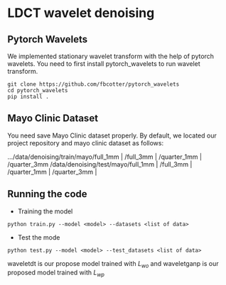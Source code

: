 # LDCT wavelet denoising

## Pytorch Wavelets

We implemented stationary wavelet transform with the help of pytorch wavelets.
You need to first install pytorch_wavelets to run wavelet transform.

```
git clone https://github.com/fbcotter/pytorch_wavelets
cd pytorch_wavelets
pip install .
```


## Mayo Clinic Dataset
You need save Mayo Clinic dataset properly.
By default, we located our project repository and mayo clinic dataset as follows:

.../data/denoising/train/mayo/full_1mm
|                         /full_3mm
|                         /quarter_1mm
|                         /quarter_3mm
   /data/denoising/test/mayo/full_1mm
   |                         /full_3mm
|                         /quarter_1mm
|                         /quarter_3mm
|
## Running the code

* Training the model
```
python train.py --model <model> --datasets <list of data>
```
* Test the mode
```
python test.py --model <model> --test_datasets <list of data>
```

waveletdt is our propose model trained with $L_{wo}$ and waveletganp is our proposed model trained with $L_{wp}$